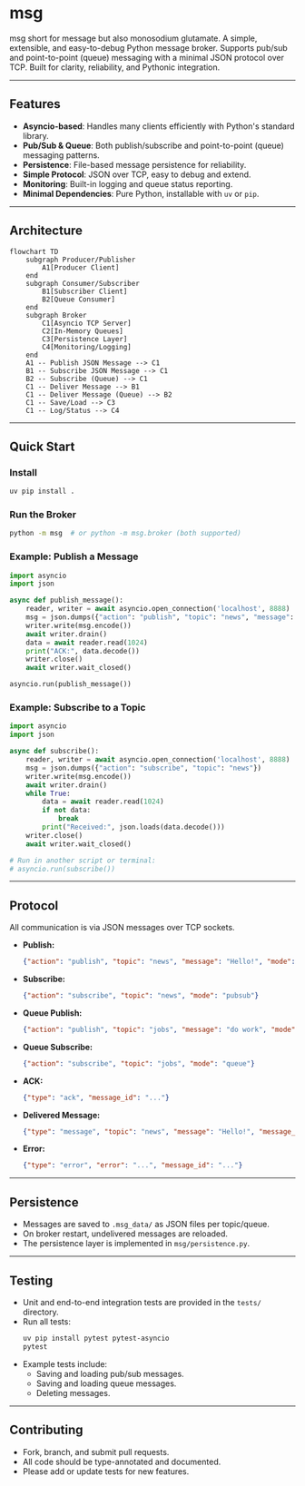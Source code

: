 # msg

msg short for message but also monosodium glutamate. A simple, extensible, and easy-to-debug Python message broker. Supports pub/sub and point-to-point (queue) messaging with a minimal JSON protocol over TCP. Built for clarity, reliability, and Pythonic integration.

---

## Features
- **Asyncio-based**: Handles many clients efficiently with Python's standard library.
- **Pub/Sub & Queue**: Both publish/subscribe and point-to-point (queue) messaging patterns.
- **Persistence**: File-based message persistence for reliability.
- **Simple Protocol**: JSON over TCP, easy to debug and extend.
- **Monitoring**: Built-in logging and queue status reporting.
- **Minimal Dependencies**: Pure Python, installable with `uv` or `pip`.

---

## Architecture

```mermaid
flowchart TD
    subgraph Producer/Publisher
        A1[Producer Client]
    end
    subgraph Consumer/Subscriber
        B1[Subscriber Client]
        B2[Queue Consumer]
    end
    subgraph Broker
        C1[Asyncio TCP Server]
        C2[In-Memory Queues]
        C3[Persistence Layer]
        C4[Monitoring/Logging]
    end
    A1 -- Publish JSON Message --> C1
    B1 -- Subscribe JSON Message --> C1
    B2 -- Subscribe (Queue) --> C1
    C1 -- Deliver Message --> B1
    C1 -- Deliver Message (Queue) --> B2
    C1 -- Save/Load --> C3
    C1 -- Log/Status --> C4
```

---

## Quick Start

### Install
```bash
uv pip install .
```

### Run the Broker
```bash
python -m msg  # or python -m msg.broker (both supported)
```

### Example: Publish a Message
```python
import asyncio
import json

async def publish_message():
    reader, writer = await asyncio.open_connection('localhost', 8888)
    msg = json.dumps({"action": "publish", "topic": "news", "message": "Hello, world!"})
    writer.write(msg.encode())
    await writer.drain()
    data = await reader.read(1024)
    print("ACK:", data.decode())
    writer.close()
    await writer.wait_closed()

asyncio.run(publish_message())
```

### Example: Subscribe to a Topic
```python
import asyncio
import json

async def subscribe():
    reader, writer = await asyncio.open_connection('localhost', 8888)
    msg = json.dumps({"action": "subscribe", "topic": "news"})
    writer.write(msg.encode())
    await writer.drain()
    while True:
        data = await reader.read(1024)
        if not data:
            break
        print("Received:", json.loads(data.decode()))
    writer.close()
    await writer.wait_closed()

# Run in another script or terminal:
# asyncio.run(subscribe())
```

---

## Protocol

All communication is via JSON messages over TCP sockets.

- **Publish:**
  ```json
  {"action": "publish", "topic": "news", "message": "Hello!", "mode": "pubsub"}
  ```
- **Subscribe:**
  ```json
  {"action": "subscribe", "topic": "news", "mode": "pubsub"}
  ```
- **Queue Publish:**
  ```json
  {"action": "publish", "topic": "jobs", "message": "do work", "mode": "queue"}
  ```
- **Queue Subscribe:**
  ```json
  {"action": "subscribe", "topic": "jobs", "mode": "queue"}
  ```
- **ACK:**
  ```json
  {"type": "ack", "message_id": "..."}
  ```
- **Delivered Message:**
  ```json
  {"type": "message", "topic": "news", "message": "Hello!", "message_id": "..."}
  ```
- **Error:**
  ```json
  {"type": "error", "error": "...", "message_id": "..."}
  ```

---

## Persistence
- Messages are saved to `.msg_data/` as JSON files per topic/queue.
- On broker restart, undelivered messages are reloaded.
- The persistence layer is implemented in `msg/persistence.py`.

---

## Testing
- Unit and end-to-end integration tests are provided in the `tests/` directory.
- Run all tests:
  ```bash
  uv pip install pytest pytest-asyncio
  pytest
  ```
- Example tests include:
  - Saving and loading pub/sub messages.
  - Saving and loading queue messages.
  - Deleting messages.

---

## Contributing
- Fork, branch, and submit pull requests.
- All code should be type-annotated and documented.
- Please add or update tests for new features.
